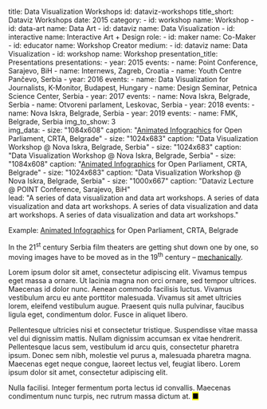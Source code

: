 title: Data Visualization Workshops
id: dataviz-workshops
title_short: Dataviz Workshops
date: 2015
category: 
    - id: workshop
      name: Workshop
    - id: data-art
      name: Data Art
    - id: dataviz
      name: Data Visualization
    - id: interactive
      name: Interactive Art + Design
role:
    - id: maker
      name: Co-Maker
    - id: educator
      name: Workshop Creator
medium:
    - id: dataviz
      name: Data Visualization
    - id: workshop
      name: Workshop
presentation_title: Presentations
presentations:
    - year: 2015
      events:
        - name: Point Conference, Sarajevo, BiH
        - name: Internews, Zagreb, Croatia
        - name: Youth Centre Pančevo, Serbia
    - year: 2016
      events:
        - name: Data Visualization for Journalists, K-Monitor, Budapest, Hungary
        - name: Design Seminar, Petnica Science Center, Serbia
    - year: 2017
      events:
        - name: Nova Iskra, Belgrade, Serbia
        - name: Otvoreni parlament, Leskovac, Serbia
    - year: 2018
      events:
        - name: Nova Iskra, Belgrade, Serbia
    - year: 2019
      events:
        - name: FMK, Belgrade, Serbia
img_to_show: 3       
img_data:
    - size: "1084x608"
      caption: "<a href='https://www.youtube.com/watch?v=pYyaMJ2aN2o' target='_blank'>Animated Infographics</a> for Open Parliament, CRTA, Belgrade"
    - size: "1024x683"
      caption: "Data Visualization Workshop @ Nova Iskra, Belgrade, Serbia"
    - size: "1024x683"
      caption: "Data Visualization Workshop @ Nova Iskra, Belgrade, Serbia"
    - size: "1084x608"
      caption: "<a href='https://www.youtube.com/watch?v=pYyaMJ2aN2o' target='_blank'>Animated Infographics</a> for Open Parliament, CRTA, Belgrade"
    - size: "1024x683"
      caption: "Data Visualization Workshop @ Nova Iskra, Belgrade, Serbia"
    - size: "1000x667"
      caption: "Dataviz Lecture @ POINT Conference, Sarajevo, BiH"    
lead: "A series of data visualization and data art workshops. A series of data visualization and data art workshops. A series of data visualization and data art workshops. A series of data visualization and data art workshops."

Example: <a href='https://www.youtube.com/watch?v=pYyaMJ2aN2o' target='_blank'>Animated Infographics</a> for Open Parliament, CRTA, Belgrade

In the 21<sup>st</sup> century Serbia film theaters are getting shut down one by one, so moving images have to
be moved as in the 19<sup>th</sup> century – <a href='https://en.wikipedia.org/wiki/Precursors_of_film' target='_blank'>mechanically</a>.

Lorem ipsum dolor sit amet, consectetur adipiscing elit. Vivamus tempus eget massa a ornare. Ut lacinia magna non orci ornare, sed tempor ultrices. Maecenas id dolor nunc. Aenean commodo facilisis luctus. Vivamus vestibulum arcu eu ante porttitor malesuada. Vivamus sit amet ultricies lorem, eleifend vestibulum augue. Praesent quis nulla pulvinar, faucibus ligula eget, condimentum dolor. Fusce in aliquet libero.

Pellentesque ultricies nisi et consectetur tristique. Suspendisse vitae massa vel dui dignissim mattis. Nullam dignissim accumsan ex vitae hendrerit. Pellentesque lacus sem, vestibulum id arcu quis, consectetur pharetra ipsum. Donec sem nibh, molestie vel purus a, malesuada pharetra magna. Maecenas eget neque congue, laoreet lectus vel, feugiat libero. Lorem ipsum dolor sit amet, consectetur adipiscing elit.

Nulla facilisi. Integer fermentum porta lectus id convallis. Maecenas condimentum nunc turpis, nec rutrum massa dictum at. <mark>&#9632;</mark>